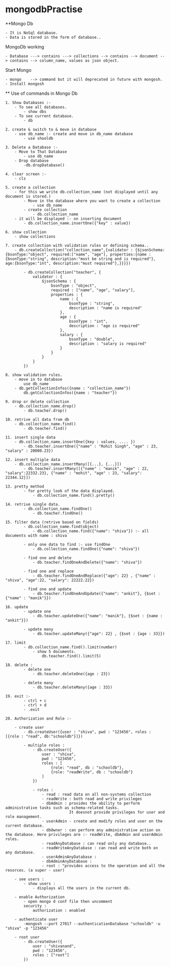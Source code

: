 # mongodbPractise

**Mongo Db 

    - It is NoSql database.
    - Data is stored in the form of database..

MongoDb working 

    - Database ---> contains ---> collections --> contains --> document --> contains --> column_name, values as json object.

Start Mongo 

    - mongo    --> command but it will deprecated in future with mongosh.
	- Install mongosh

** Use of commands in Mongo Db

    1. Show Databases :- 
        - To see all databases.
            - show dbs
        - To see current database.
            - db
        
    2. create & switch to & move in database
        - use db_name :- create and move in db_name database
            - use shooldb
    
    3. Delete a Database :-
        - Move to That Database 
            - use db_name 
        - Drop database
            -db.dropDatabase()
        
    4. clear screen :-
        - cls 

    5. create a collection 
        - for this we write db.collection_name (not displayed until any document is stored.)
            - Move in the database where you want to create a collection
                - use db_name
            - create collection 
                - db.collection_name
        - it will be displayed :- on inserting document
            - db.collection_name.insertOne({"key" : value})
    
    6. show collection
        - show collections
    
    7. create collection with validation rules or defining schema..
        - db.createCollection("collection_name",{validator : {$jsonSchema:{bsonType:"object", required:["name", "age"], properties:{name : {bsonType:"string", description:"most be string and is required"}, age:{bsonType:"int", description:"must required"},}}}})

            - db.createCollection("teacher", {
                validator : {
                    $jsonSchema : {
                        bsonType : "object",
                        required : ["name", "age", "salary"],
                        properties : {
                            name : {
                                bsonType : "string",
                                description : "name is required"
                            },
                            age : {
                                bsonType : "int",
                                description : "age is required"
                            },
                            salary : {
                                bsonType : "double",
                                description : "salary is required"
                            }
                        }
                    }
                }
            })
    
    8. show validation rules.
        - move in to database
            use db_name
        - db.getCollectionInfos({name : "collection_name"})
            db.getCollectionInfos({name : "teacher"})
    
    9. drop or delete collection 
        - db.collection_name.drop()
            - db.teacher.drop()
    
    10. retrive all data from db
        - db.collection_name.find()
            - db.teacher.find()
    
    11. insert single data 
        - db.collection_name.insertOne({key : values, .... })
            - db.teacher.insertOne({"name" : "Rohit Singh", "age" : 23, "salary" : 20000.23})
    
    12. insert multiple data
        - db.collection_name.insertMany([{...}, {...}])
            - db.teacher.insertMany([{"name" : "manik", "age" : 22, "salary":22332.23}, {"name" : "mohit", "age" : 23, "salary": 22344.12}])
    
    13. pretty method
            - for pretty look of the data displayed.
                - db.collection_name.find().pretty()
        
    14. retrive single data.
            - db.collection_name.findOne()
                - db.teacher.findOne()
            
    15. filter data (retrive based on fields)
            - db.collection_name.find(object)
                - db.collection_name.find({"name": "shiva"}) :- all documents with name : shiva

            - only one data to find :- use findOne
                - db.collection_name.findOne({"name": "shiva"})
            
            - find one and delete 
                - db.teacher.findOneAndDelete({"name": "shiva"})
            
            - find one and replace 
                - db.teacher.findOneAndReplace({"age": 22} , {"name" : "shiva", "age":22, "salary": 22222.22})
            
            - find one and update
                - db.teacher.findOneAndUpdate({"name": "ankit"}, {$set : {"name" : "manik"}})
            
    16. update 
            - update one 
                - db.teacher.updateOne({"name": "manik"}, {$set : {name : "ankit"}})
            
            - update many 
                - db.teacher.updateMany({"age": 22} , {$set : {age : 33}})
                
    17. limit 
            - db.collection_name.find().limit(number)
                - show 5 documents.
                    db.teacher.find().limit(5)
    
    18. delete :
            - delete one
                - db.teacher.deleteOne({age : 23})
            
            - delete many
                - db.teacher.deleteMany({age : 33})
    
    19. exit :-
            - ctrl + c
            - ctrl + d
            - .exit
    
    20. Authorization and Role :-

        - create user
            - db.createUser({user : "shiva", pwd : "123456", roles : [{role : "read", db:"schooldb"}]})
        
            - multiple roles : 
                - db.createUser({
                    user : "shiva",
                    pwd : "123456",
                    roles : [
                        {role: "read", db : "schooldb"},
                        {role: "readWrite", db : "schooldb"}
                    ]
                })

                - roles :
                    - read : read data on all non-systems collection
                    - readWrite : both read and write privileges
                    - dbAdmin : provides the ability to perform administrative tasks such as schema-related tasks.
                                It doesnot provide privileges for user and role management.
                    - userAdmin - create and modify roles and user on the current database.
                    - dbOwner : can perform any administrative action on the database. Here privileges are :- readWrite, dbAdmin and userAdmin roles.
                    - readAnyDatabase : can read only any database..
                    - readWriteAnyDatabase : can read and write both on any database.
                    - userAdminAnyDatabase :
                    - dbAdminAnyDatabase : 
                    - root : "provides access to the operation and all the resorces. (a super - user)

        - see users :
            - show users :
                - displays all the users in the current db.

        - enable Authorization
            - open mongo d conf file then uncomment 
            security :
                authorization : enabled
        
        - authenticate user 
            -mongosh --port 27017 --authenticationDatabase "schooldb" -u "shiva" -p "123456"

        - root user
            - db.createUser({
                user : "shivanand",
                pwd : "123456",
                roles : ["root"]
            })
